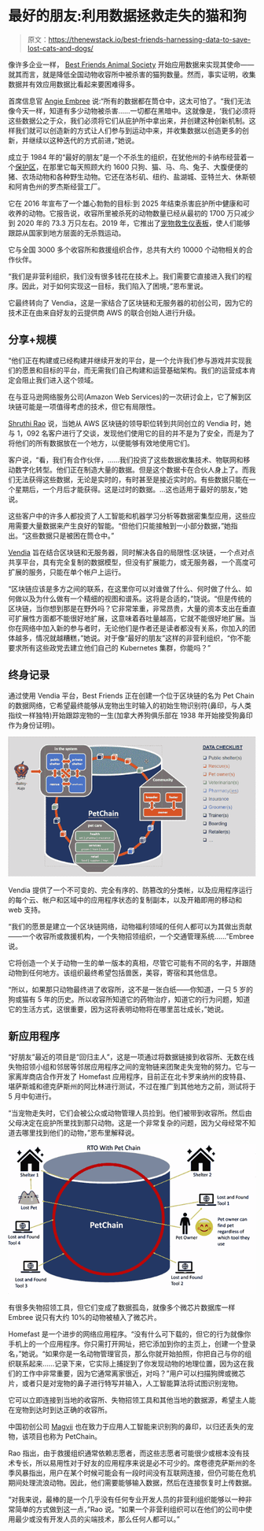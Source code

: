 # 最好的朋友:利用数据拯救走失的猫和狗

> 原文：<https://thenewstack.io/best-friends-harnessing-data-to-save-lost-cats-and-dogs/>

像许多企业一样， [Best Friends Animal Society](https://bestfriends.org/) 开始应用数据来实现其使命——就其而言，就是降低全国动物收容所中被杀害的猫狗数量。然而，事实证明，收集数据并有效应用数据比看起来要困难得多。

首席信息官 [Angie Embree](https://www.linkedin.com/in/angela-embree-959a05a/) 说:“所有的数据都在筒仓中，这太可怕了。“我们无法像今天一样，知道有多少动物被杀害……一切都在黑暗中。这就像是，‘我们必须将这些数据公之于众，我们必须将它们从庇护所中拿出来，并创建这种创新机制。这样我们就可以创造新的方式让人们参与到运动中来，并收集数据以创造更多的创新，并继续以这种迭代的方式前进，”她说。

成立于 1984 年的“最好的朋友”是一个不杀生的组织，在犹他州的卡纳布经营着一个[保护区](https://bestfriends.org/sanctuary/about-sanctuary)，在那里它每天照顾大约 1600 只狗、猫、马、鸟、兔子、大腹便便的猪、农场动物和各种野生动物。它还在洛杉矶、纽约、盐湖城、亚特兰大、休斯顿和阿肯色州的罗杰斯经营工厂。

它在 2016 年宣布了一个雄心勃勃的目标:到 2025 年结束杀害庇护所中健康和可收养的动物。它报告说，收容所里被杀死的动物数量已经从最初的 1700 万只减少到 2020 年的 73.3 万只左右。2019 年，它推出了[宠物救生仪表板](https://bestfriends.widen.net/s/axymn0xsfv)，使人们能够跟踪从国家到地方层面的无杀戮运动。

它与全国 3000 多个收容所和救援组织合作，总共有大约 10000 个动物相关的合作伙伴。

“我们是非营利组织，我们没有很多钱花在技术上。我们需要它直接进入我们的程序。因此，对于如何实现这一目标，我们陷入了困境，”恩布里说。

它最终转向了 Vendia，这是一家结合了区块链和无服务器的初创公司，因为它的技术正在由来自好友的云提供商 AWS 的联合创始人进行升级。

## 分享+规模

“他们正在构建或已经构建并继续开发的平台，是一个允许我们参与游戏并实现我们的愿景和目标的平台，而无需我们自己构建和运营基础架构。我们的运营成本肯定会阻止我们进入这个领域。

在与亚马逊网络服务公司(Amazon Web Services)的一次研讨会上，它了解到区块链可能是一项值得考虑的技术，但它有局限性。

[Shruthi Rao](https://www.linkedin.com/in/shruthirao/?utm_source=thenewstack&utm_medium=website&utm_campaign=platform) 说，当她从 AWS 区块链的领导职位转到共同创立的 Vendia 时，她与 1，092 名客户进行了交谈，发现他们使用它的目的并不是为了安全，而是为了将他们的所有数据放在一个地方，以便能够有效地使用它们。

客户说，“看，我们有合作伙伴，……我们投资了这些数据收集技术、物联网和移动数字化转型。他们正在制造大量的数据。但是这个数据卡在合伙人身上了。而我们无法获得这些数据，无论是实时的，有时甚至是接近实时的。有些数据只能在一个星期后，一个月后才能获得。这是过时的数据。…这也适用于最好的朋友，”她说。

这些客户中的许多人都投资了人工智能和机器学习分析等数据密集型应用，这些应用需要大量数据来产生良好的智能。“但他们只能接触到一小部分数据，”她指出。“这些数据只是被困在筒仓中。”

[Vendia](https://thenewstack.io/vendia-serverless-pioneers-rethink-blockchain-for-collaboration/) 旨在结合区块链和无服务器，同时解决各自的局限性:区块链，一个点对点共享平台，具有完全复制的数据模型，但没有扩展能力，或无服务器，一个高度可扩展的服务，只能在单个帐户上运行。

“区块链应该是多方之间的联系，在这里你可以对谁做了什么、何时做了什么、如何做以及为什么做有一个精细的视图和谱系。这将是合适的，”饶说。“但是传统的区块链，当你想到那是在野外吗？它非常笨重，非常昂贵，大量的资本支出在垂直可扩展性方面都不能很好地扩展，这意味着吞吐量越高，它就不能很好地扩展。当你在网络中加入新的参与者时，无论他们是作者还是读者都没有关系，你加入的团体越多，情况就越糟糕，”她说。对于像“最好的朋友”这样的非营利组织，“你不能要求所有这些政党去建立他们自己的 Kubernetes 集群，你能吗？”

## **终身记录**

通过使用 Vendia 平台，Best Friends 正在创建一个位于区块链的名为 Pet Chain 的数据网络，它希望最终能够从宠物出生时输入的初始生物识别符(鼻印，与人类指纹一样独特)开始跟踪宠物的一生(加拿大养狗俱乐部在 1938 年开始接受狗鼻印作为身份证明)。

![](img/dfc3ac961b3b09aa72aced58db3ba6fa.png)

Vendia 提供了一个不可变的、完全有序的、防篡改的分类帐，以及应用程序运行的每个云、帐户和区域中的应用程序状态的复制副本，以及开箱即用的移动和 web 支持。

“我们的愿景是建立一个区块链网络，动物福利领域的任何人都可以为其做出贡献——一个收容所或救援机构，一个失物招领组织，一个交通管理系统……”Embree 说。

它将创造一个关于动物一生的单一版本的真相，尽管它可能有不同的名字，并跟随动物到任何地方。该组织最终希望包括兽医，美容，寄宿和其他信息。

“所以，如果那只动物最终进了收容所，这不是一张白纸——你知道，一只 5 岁的狗或猫有 5 年的历史。所以收容所知道它的药物治疗，知道它的行为问题，知道它的生活方式，这很重要，因为这将表明动物将在哪里茁壮成长，”她说。

## 新应用程序

“好朋友”最近的项目是“回归主人”，这是一项通过将数据链接到收容所、无数在线失物招领小组和邻居等邻居应用程序之间的宠物链来团聚走失宠物的努力。它与一家离岸商店合作开发了 Homefast 应用程序，目前正在北卡罗来纳州的皮特县、堪萨斯城和德克萨斯州的阿比林进行测试，不过在推广到其他地方之前，测试将于 5 月中旬进行。

“当宠物走失时，它们会被公众或动物管理人员捡到。他们被带到收容所。然后由父母决定在庇护所里找到那只动物。这是一个非常复杂的问题，因为父母经常不知道去哪里找到他们的动物，”恩布里解释说。

![](img/7949a46c9d247a5c94c73a381047081e.png)

有很多失物招领工具，但它们变成了数据孤岛，就像多个微芯片数据库一样 Embree 说只有大约 10%的动物被植入了微芯片。

Homefast 是一个进步的网络应用程序。“没有什么可下载的，但它的行为就像你手机上的一个应用程序。你只需打开网址，把它添加到你的主页上，创建一个登录名，”她说。“如果你是一名动物管理官员，那么你就开始拍照，你把自己与你的组织联系起来……记录下来，它实际上捕捉到了你发现动物的地理位置，因为这在我们的工作中非常重要，因为它通常离家很近，对吗？”用户可以扫描狗牌或微芯片，或者只是对宠物的鼻子进行特写并输入，人工智能算法将试图识别宠物。

它可以立即连接到当地的收容所、失物招领工具和其他当地的数据源，希望主人能在宠物到达时到达正确的收容所。

中国初创公司 [Magvii](https://mp.weixin.qq.com/s/dXYK8V67MPPURVZw6MtqZA) 也在致力于应用人工智能来识别狗的鼻印，以归还丢失的宠物，该项目也称为 PetChain。

Rao 指出，由于救援组织通常依赖志愿者，而这些志愿者可能很少或根本没有技术专长，所以易用性对于好友的应用程序来说是必不可少的。席卷德克萨斯州的冬季风暴指出，用户在某个时候可能会有一段时间没有互联网连接，但仍可能在危机期间处理流浪动物。因此，他们需要能够输入数据，然后在连接恢复时上传数据。

“对我来说，最棒的是一个几乎没有任何专业开发人员的非营利组织能够以一种非常简单的方式做到这一点，”Rao 说。“如果一个非营利组织可以在他们的公司中使用最少或没有开发人员的尖端技术，那么任何人都可以。”

<svg xmlns:xlink="http://www.w3.org/1999/xlink" viewBox="0 0 68 31" version="1.1"><title>Group</title> <desc>Created with Sketch.</desc></svg>